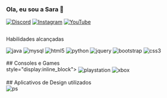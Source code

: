 ### Ola, eu sou a Sara 👋

[![Discord](https://img.shields.io/badge/Discord-7289DA?style=for-the-badge&logo=discord&logoColor=white)](https://discord.gg/TwpbCPxtwm) [![Instagram](https://img.shields.io/badge/Instagram-E4405F?style=for-the-badge&logo=instagram&logoColor=white)](https://www.instagram.com/asarazache/) 
[![YouTube](https://img.shields.io/badge/YouTube-FF0000?style=for-the-badge&logo=youtube&logoColor=white)](https://youtube.com/channel/UC_K_bgFTMjjJCieE4htGv1Q)

##
Habilidades alcançadas
<div class="row" style="display:inline_block">
<img align="center"alt="java" src="https://img.shields.io/badge/Java-ED8B00?style=for-the-badge&logo=java&logoColor=white">
<img align="center"alt="mysql" src="https://img.shields.io/badge/MySQL-00000F?style=for-the-badge&logo=mysql&logoColor=white">
<img align="center"alt="html5" src= "https://img.shields.io/badge/HTML5-E34F26?style=for-the-badge&logo=html5&logoColor=white">   
<img align="center"alt="python"src="https://img.shields.io/badge/Python-3776AB?style=for-the-badge&logo=python&logoColor=white">  
<img align="center"alt="jquery"src="https://img.shields.io/badge/jQuery-0769AD?style=for-the-badge&logo=jquery&logoColor=white">
<img align="center"alt="bootstrap" src="https://img.shields.io/badge/Bootstrap-563D7C?style=for-the-badge&logo=bootstrap&logoColor=white">
<img align="center"alt="css3" src="https://img.shields.io/badge/CSS3-1572B6?style=for-the-badge&logo=css3&logoColor=white">
</div>
<br>
##
Consoles e Games
<div class="row" style="display:inline_block">style="display:inline_block">
<img align="center"alt="playstation" src="https://img.shields.io/badge/PlayStation-003791?style=for-the-badge&logo=playstation&logoColor=white">
<img align="center"alt ="xbox"src="https://img.shields.io/badge/Xbox-107C10?style=for-the-badge&logo=xbox&logoColor=white">
</div>
<br>
## 
Aplicativos de Design utilizados
<div class="row" style="display:inline_block">  
<img align="center"alt="ps"src="https://aleen42.github.io/badges/src/photoshop.svg">
</div>
